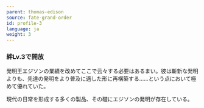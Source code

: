 ```yaml
---
parent: thomas-edison
source: fate-grand-order
id: profile-3
language: ja
weight: 3
---
```


### 絆Lv.3で開放

発明王エジソンの業績を改めてここで云々する必要はあるまい。彼は斬新な発明よりも、先達の発明をより普及に適した形に再構築する……という点において極めて優れていた。

現代の日常を形成する多くの製品、その礎にエジソンの発明が存在している。
